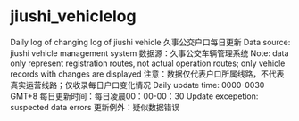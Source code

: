 # jiushi_vehiclelog
Daily log of changing log of jiushi vehicle
久事公交户口每日更新
Data source: jiushi vehicle management system
数据源：久事公交车辆管理系统
Note: data only represent registration routes, not actual operation routes; only vehicle records with changes are displayed
注意：数据仅代表户口所属线路，不代表真实运营线路；仅收录每日户口变化情况
Daily update time: 0000-0030 GMT+8
每日更新时间：每日凌晨00：00-00：30
Update excepetion: suspected data errors
更新例外：疑似数据错误

